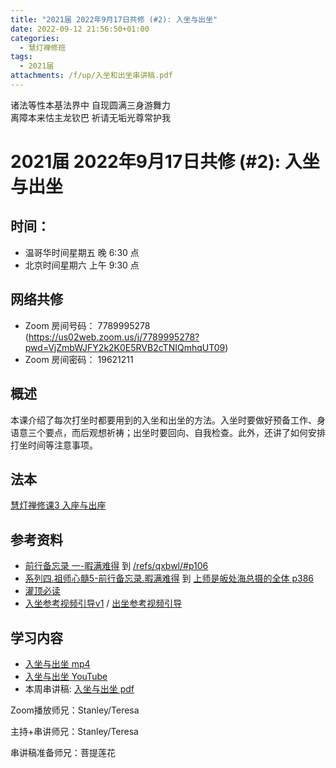 ```yaml
---
title: "2021届 2022年9月17日共修 (#2): 入坐与出坐"
date: 2022-09-12 21:56:50+01:00
categories:
  - 慧灯禅修班
tags:
  - 2021届
attachments: /f/up/入坐和出坐串讲稿.pdf
---
```

<!--StartFragment-->

诸法等性本基法界中 自现圆满三身游舞力\
离障本来怙主龙钦巴 祈请无垢光尊常护我

<!--EndFragment-->

<!--StartFragment-->

# 2021届 2022年9月17日共修 (#2): 入坐与出坐

<!--EndFragment-->

## 时间：

* 温哥华时间星期五 晚 6:30 点
* 北京时间星期六 上午 9:30 点

## 网络共修

* Zoom 房间号码： 7789995278 (<https://us02web.zoom.us/j/7789995278?pwd=VjZmbWJFY2k2K0E5RVB2cTNIQmhqUT09>)
* Zoom 房间密码： 19621211

## 概述

<!--StartFragment-->

本课介绍了每次打坐时都要用到的入坐和出坐的方法。入坐时要做好预备工作、身语意三个要点，而后观想祈祷；出坐时要回向、自我检查。此外，还讲了如何安排打坐时间等注意事项。

<!--EndFragment-->

<!--StartFragment-->

## 法本

[慧灯禅修课3 入座与出座](https://huidengchanxiu.net/books/b3/3-01)

<!--EndFragment-->

<!--StartFragment-->

## 参考资料

* [前行备忘录 一-暇满难得](https://huidengchanxiu.net/refs/qxbwl/#%E4%B8%80-%E6%9A%87%E6%BB%A1%E9%9A%BE%E5%BE%97) 到 [/refs/qxbwl/#p106](https://huidengchanxiu.net/refs/qxbwl/#p106)
* [系列四.祖师心髓5-前行备忘录.暇满难得](https://huidengchanxiu.net/refs/xmfw/s4-zsxs5-qxbwl-xmnd) 到 [上师是皈处海总摄的全体 p386](https://huidengchanxiu.net/refs/xmfw/s4-zsxs5-qxbwl-xmnd#p386)
* [灌顶必读](https://huidengchanxiu.net/books/gd)
* [入坐参考视频引导v1](http://huidengchanxiu.net/hdv/v/%e5%85%a5%e5%9d%90v1.mp4) / [出坐参考视频引导](http://huidengchanxiu.net/hdv/v/%e5%87%ba%e5%9d%90.mp4)

<!--EndFragment-->

<!--StartFragment-->

## 学习内容

<!--EndFragment-->

<!--StartFragment-->

* [入坐与出坐 mp4](http://huidengchanxiu.net/jmy/%e6%85%a7%e7%81%af%e7%a6%85%e4%bf%ae%e8%af%be/%e6%85%a7%e7%81%af%e7%a6%85%e4%bf%ae%e8%af%be%e7%ac%ac%e4%b8%89%e5%86%8c/01%20%e6%85%a7%e7%81%af%e7%a6%85%e4%bf%ae%e8%af%be1%20%e5%85%a5%e5%9d%90%e4%b8%8e%e5%87%ba%e5%9d%90.mp4)
* [入坐与出坐 YouTube](https://www.youtube.com/watch?v=hF9LRvUYpoY&list=PLQU9iXcMduTfoo8rKZhj69k-OOas8C1Of&index=5)
* 本周串讲稿: [入坐与出坐 pdf](https://www.huidengvan.com/f/up/%E5%85%A5%E5%9D%90%E5%92%8C%E5%87%BA%E5%9D%90%E4%B8%B2%E8%AE%B2%E7%A8%BF.pdf)

<!--EndFragment-->

Zoom播放师兄：Stanley/Teresa

主持+串讲师兄：Stanley/Teresa

串讲稿准备师兄：菩提莲花